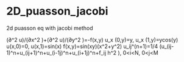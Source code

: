 # 2D_puasson_jacobi
2d puasson eq with jacobi method

(∂^2 u)/(∂x^2 )+(∂^2 u)/(∂y^2 )=-f(x,y)
  u_x (0,y)=y,     u_x (1,y)=ycos(y)
u(x,0)=0,     u(x,1)=sin⁡(x)
   f(x,y)=sin⁡(xy)(x^2+y^2)
u_ij^(n+1)=1/4 (u_(ij-1)^n+u_(ij+1)^n+u_(i-1j)^n+u_(i+1j)^n+f_ij h^2 ),   0<i<N,   0<j<M   
